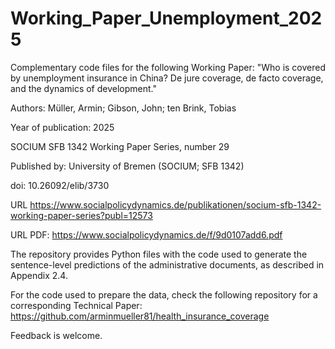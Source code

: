 # Working_Paper_Unemployment_2025
Complementary code files for the following Working Paper: 
"Who is covered by unemployment insurance in China? De jure coverage, de facto coverage, and the dynamics of development."

Authors: Müller, Armin; Gibson, John; ten Brink, Tobias

Year of publication: 2025

SOCIUM SFB 1342 Working Paper Series, number 29

Published by: University of Bremen (SOCIUM; SFB 1342)

doi: 10.26092/elib/3730

URL https://www.socialpolicydynamics.de/publikationen/socium-sfb-1342-working-paper-series?publ=12573

URL PDF: https://www.socialpolicydynamics.de/f/9d0107add6.pdf

The repository provides Python files with the code used to generate the sentence-level predictions of the administrative documents, as described in Appendix 2.4.

For the code used to prepare the data, check the following repository for a corresponding Technical Paper: 
https://github.com/arminmueller81/health_insurance_coverage

Feedback is welcome.
